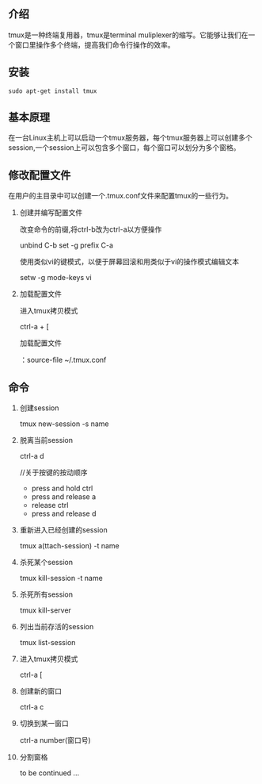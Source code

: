 ## 介绍
tmux是一种终端复用器，tmux是terminal muliplexer的缩写。它能够让我们在一个窗口里操作多个终端，提高我们命令行操作的效率。

## 安装
    sudo apt-get install tmux

## 基本原理
在一台Linux主机上可以启动一个tmux服务器，每个tmux服务器上可以创建多个session,一个session上可以包含多个窗口，每个窗口可以划分为多个窗格。

## 修改配置文件
在用户的主目录中可以创建一个.tmux.conf文件来配置tmux的一些行为。

1. 创建并编写配置文件    
     
     改变命令的前缀,将ctrl-b改为ctrl-a以方便操作
     
     unbind C-b
     set -g prefix C-a
     
     使用类似vi的键模式，以便于屏幕回滚和用类似于vi的操作模式编辑文本
     
     setw -g mode-keys vi

2. 加载配置文件
     
     进入tmux拷贝模式     
     
     ctrl-a + [
     
     加载配置文件
     
     ：source-file ~/.tmux.conf

## 命令
1. 创建session
     
     tmux new-session -s name

2. 脱离当前session    
     
      ctrl-a  d
     
     //关于按键的按动顺序
     * press and hold ctrl
     * press and release a
     * release ctrl
     * press and release d


3. 重新进入已经创建的session
     
     tmux a(ttach-session) -t name

4. 杀死某个session
     
     tmux kill-session -t name

5. 杀死所有session
     
     tmux kill-server

6. 列出当前存活的session

    tmux list-session

7. 进入tmux拷贝模式
     
     ctrl-a  [

8. 创建新的窗口
     
     ctrl-a  c

9. 切换到某一窗口
     
     ctrl-a  number(窗口号)

10. 分割窗格
     
     to be continued ...
